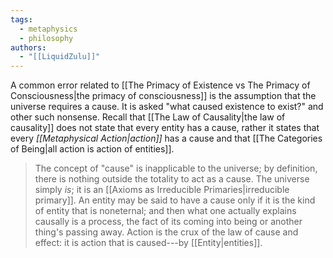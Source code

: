 ```yaml
---
tags:
  - metaphysics
  - philosophy
authors:
  - "[[LiquidZulu]]"
---
```

A common error related to [[The Primacy of Existence vs The Primacy of Consciousness|the primacy of consciousness]] is the assumption that the universe requires a cause. It is asked "what caused existence to exist?" and other such nonsense. Recall that [[The Law of Causality|the law of causality]] does not state that every entity has a cause, rather it states that every *[[Metaphysical Action|action]]* has a cause and that [[The Categories of Being|all action is action of entities]]. 

>The concept of "cause" is inapplicable to the universe; by definition, there is nothing outside the totality to act as a cause. The universe simply *is*; it is an [[Axioms as Irreducible Primaries|irreducible primary]]. An entity may be said to have a cause only if it is the kind of entity that is noneternal; and then what one actually explains causally is a process, the fact of its coming into being or another thing's passing away. Action is the crux of the law of cause and effect: it is action that is caused---by [[Entity|entities]].